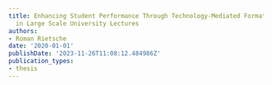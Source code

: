 ```yaml
---
title: Enhancing Student Performance Through Technology-Mediated Formative Feedback
  in Large Scale University Lectures
authors:
- Roman Rietsche
date: '2020-01-01'
publishDate: '2023-11-26T11:08:12.484986Z'
publication_types:
- thesis
---
```

